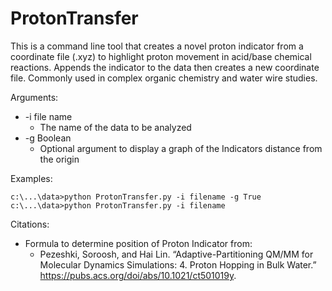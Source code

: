 # ProtonTransfer

This is a command line tool that creates a novel proton indicator from a coordinate file (.xyz) to highlight proton movement in acid/base chemical reactions. Appends the indicator to the data then creates a new coordinate file. Commonly used in complex organic chemistry and water wire studies.


Arguments:
* -i file name
  * The name of the data to be analyzed
* -g Boolean
  * Optional argument to display a graph of the Indicators distance from the origin



Examples: 

    c:\...\data>python ProtonTransfer.py -i filename -g True
    c:\...\data>python ProtonTransfer.py -i filename
    
    
    
 Citations:
 
 * Formula to determine position of Proton Indicator from:
    * Pezeshki, Soroosh, and Hai Lin. “Adaptive-Partitioning QM/MM for Molecular Dynamics Simulations: 4. Proton Hopping in Bulk Water.” https://pubs.acs.org/doi/abs/10.1021/ct501019y. 
